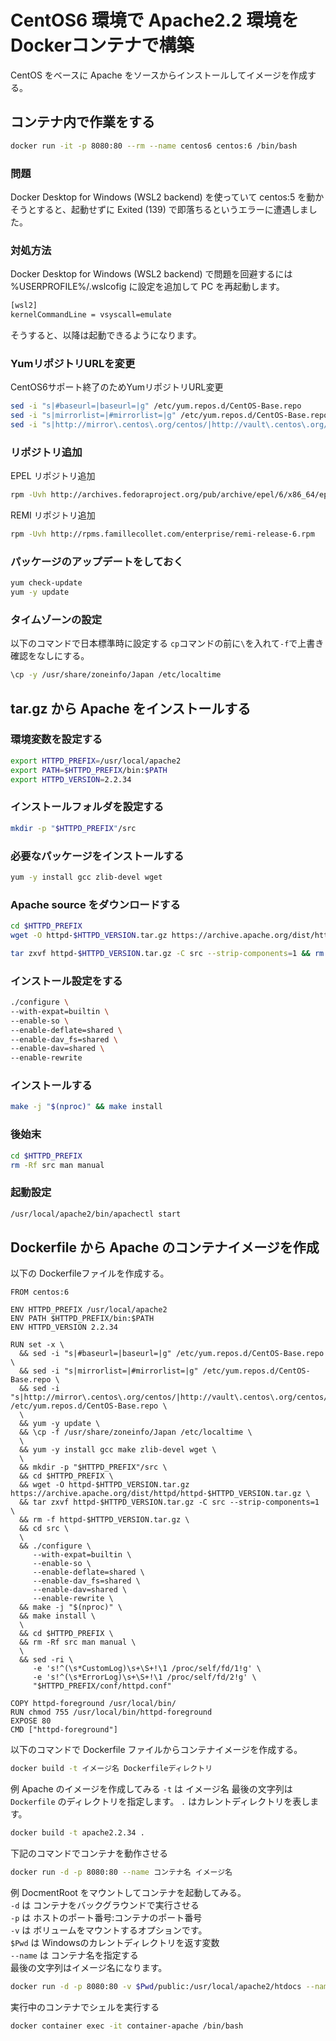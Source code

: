 # CentOS6 環境で Apache2.2 環境をDockerコンテナで構築
CentOS をベースに Apache をソースからインストールしてイメージを作成する。

## コンテナ内で作業をする
```bash
docker run -it -p 8080:80 --rm --name centos6 centos:6 /bin/bash
```

### 問題
Docker Desktop for Windows (WSL2 backend) を使っていて centos:5 を動かそうとすると、起動せずに Exited (139) で即落ちるというエラーに遭遇しました。

### 対処方法
Docker Desktop for Windows (WSL2 backend) で問題を回避するには %USERPROFILE%/.wslcofig に設定を追加して PC を再起動します。
```bash
[wsl2]
kernelCommandLine = vsyscall=emulate
```
そうすると、以降は起動できるようになります。

### YumリポジトリURLを変更
CentOS6サポート終了のためYumリポジトリURL変更
```bash
sed -i "s|#baseurl=|baseurl=|g" /etc/yum.repos.d/CentOS-Base.repo
sed -i "s|mirrorlist=|#mirrorlist=|g" /etc/yum.repos.d/CentOS-Base.repo
sed -i "s|http://mirror\.centos\.org/centos/|http://vault\.centos\.org/centos/|g" /etc/yum.repos.d/CentOS-Base.repo
```

### リポジトリ追加
EPEL リポジトリ追加
```bash
rpm -Uvh http://archives.fedoraproject.org/pub/archive/epel/6/x86_64/epel-release-6-8.noarch.rpm
```
REMI リポジトリ追加
```bash
rpm -Uvh http://rpms.famillecollet.com/enterprise/remi-release-6.rpm
```

### パッケージのアップデートをしておく
```bash
yum check-update
yum -y update
```

### タイムゾーンの設定
以下のコマンドで日本標準時に設定する
`cp`コマンドの前に`\`を入れて`-f`で上書き確認をなしにする。
```bash
\cp -y /usr/share/zoneinfo/Japan /etc/localtime
```

## tar.gz から Apache をインストールする

### 環境変数を設定する
```bash
export HTTPD_PREFIX=/usr/local/apache2
export PATH=$HTTPD_PREFIX/bin:$PATH
export HTTPD_VERSION=2.2.34
```

### インストールフォルダを設定する
```bash
mkdir -p "$HTTPD_PREFIX"/src
```

### 必要なパッケージをインストールする
```bash
yum -y install gcc zlib-devel wget
```

### Apache source をダウンロードする
```bash
cd $HTTPD_PREFIX
wget -O httpd-$HTTPD_VERSION.tar.gz https://archive.apache.org/dist/httpd/httpd-$HTTPD_VERSION.tar.gz
```
```bash
tar zxvf httpd-$HTTPD_VERSION.tar.gz -C src --strip-components=1 && rm -f httpd-$HTTPD_VERSION.tar.gz && cd src
```
### インストール設定をする
```bash
./configure \
--with-expat=builtin \
--enable-so \
--enable-deflate=shared \
--enable-dav_fs=shared \
--enable-dav=shared \
--enable-rewrite
```
### インストールする
```bash
make -j "$(nproc)" && make install
```

### 後始末
```bash
cd $HTTPD_PREFIX
rm -Rf src man manual
```
### 起動設定
```bash
/usr/local/apache2/bin/apachectl start
```


## Dockerfile から Apache のコンテナイメージを作成
以下の Dockerfileファイルを作成する。
```docker
FROM centos:6

ENV HTTPD_PREFIX /usr/local/apache2
ENV PATH $HTTPD_PREFIX/bin:$PATH
ENV HTTPD_VERSION 2.2.34

RUN set -x \
  && sed -i "s|#baseurl=|baseurl=|g" /etc/yum.repos.d/CentOS-Base.repo \
  && sed -i "s|mirrorlist=|#mirrorlist=|g" /etc/yum.repos.d/CentOS-Base.repo \
  && sed -i "s|http://mirror\.centos\.org/centos/|http://vault\.centos\.org/centos/|g" /etc/yum.repos.d/CentOS-Base.repo \
  \
  && yum -y update \
  && \cp -f /usr/share/zoneinfo/Japan /etc/localtime \
  \
  && yum -y install gcc make zlib-devel wget \
  \
  && mkdir -p "$HTTPD_PREFIX"/src \
  && cd $HTTPD_PREFIX \
  && wget -O httpd-$HTTPD_VERSION.tar.gz https://archive.apache.org/dist/httpd/httpd-$HTTPD_VERSION.tar.gz \
  && tar zxvf httpd-$HTTPD_VERSION.tar.gz -C src --strip-components=1 \
  && rm -f httpd-$HTTPD_VERSION.tar.gz \
  && cd src \
  \
  && ./configure \
     --with-expat=builtin \
     --enable-so \
     --enable-deflate=shared \
     --enable-dav_fs=shared \
     --enable-dav=shared \
     --enable-rewrite \
  && make -j "$(nproc)" \
  && make install \
  \
  && cd $HTTPD_PREFIX \
  && rm -Rf src man manual \
  \
  && sed -ri \
     -e 's!^(\s*CustomLog)\s+\S+!\1 /proc/self/fd/1!g' \
     -e 's!^(\s*ErrorLog)\s+\S+!\1 /proc/self/fd/2!g' \
     "$HTTPD_PREFIX/conf/httpd.conf"

COPY httpd-foreground /usr/local/bin/
RUN chmod 755 /usr/local/bin/httpd-foreground
EXPOSE 80
CMD ["httpd-foreground"]
```

以下のコマンドで Dockerfile ファイルからコンテナイメージを作成する。
```bash
docker build -t イメージ名 Dockerfileディレクトリ
```
例 Apache のイメージを作成してみる `-t` は イメージ名 最後の文字列は `Dockerfile` のディレクトリを指定します。 `.` はカレントディレクトリを表します。
```bash
docker build -t apache2.2.34 .
```

下記のコマンドでコンテナを動作させる
```bash
docker run -d -p 8080:80 --name コンテナ名 イメージ名
```
例 DocmentRoot をマウントしてコンテナを起動してみる。 \
`-d` は コンテナをバックグラウンドで実行させる \
`-p` は ホストのポート番号:コンテナのポート番号 \
`-v` は ボリュームをマウントするオプションです。 \
`$Pwd` は Windowsのカレントディレクトリを返す変数 \
`--name` は コンテナ名を指定する \
最後の文字列はイメージ名になります。
```bash
docker run -d -p 8080:80 -v $Pwd/public:/usr/local/apache2/htdocs --name container-apache apache2.2.34
```

実行中のコンテナでシェルを実行する
```bash
docker container exec -it container-apache /bin/bash
```




